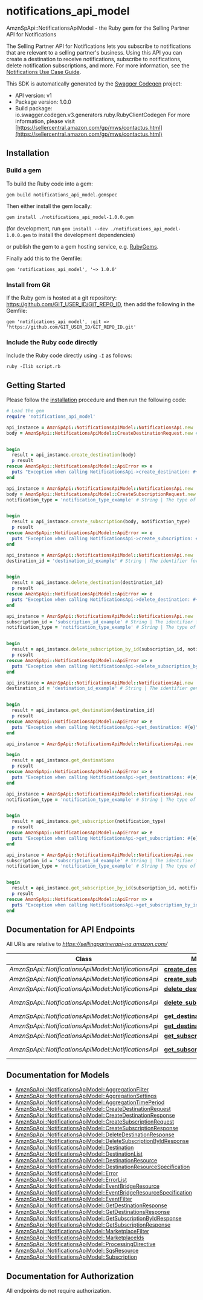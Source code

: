 # notifications_api_model

AmznSpApi::NotificationsApiModel - the Ruby gem for the Selling Partner API for Notifications

The Selling Partner API for Notifications lets you subscribe to notifications that are relevant to a selling partner's business. Using this API you can create a destination to receive notifications, subscribe to notifications, delete notification subscriptions, and more.  For more information, see the [Notifications Use Case Guide](doc:notifications-api-v1-use-case-guide).

This SDK is automatically generated by the [Swagger Codegen](https://github.com/swagger-api/swagger-codegen) project:

- API version: v1
- Package version: 1.0.0
- Build package: io.swagger.codegen.v3.generators.ruby.RubyClientCodegen
For more information, please visit [https://sellercentral.amazon.com/gp/mws/contactus.html](https://sellercentral.amazon.com/gp/mws/contactus.html)

## Installation

### Build a gem

To build the Ruby code into a gem:

```shell
gem build notifications_api_model.gemspec
```

Then either install the gem locally:

```shell
gem install ./notifications_api_model-1.0.0.gem
```
(for development, run `gem install --dev ./notifications_api_model-1.0.0.gem` to install the development dependencies)

or publish the gem to a gem hosting service, e.g. [RubyGems](https://rubygems.org/).

Finally add this to the Gemfile:

    gem 'notifications_api_model', '~> 1.0.0'

### Install from Git

If the Ruby gem is hosted at a git repository: https://github.com/GIT_USER_ID/GIT_REPO_ID, then add the following in the Gemfile:

    gem 'notifications_api_model', :git => 'https://github.com/GIT_USER_ID/GIT_REPO_ID.git'

### Include the Ruby code directly

Include the Ruby code directly using `-I` as follows:

```shell
ruby -Ilib script.rb
```

## Getting Started

Please follow the [installation](#installation) procedure and then run the following code:
```ruby
# Load the gem
require 'notifications_api_model'

api_instance = AmznSpApi::NotificationsApiModel::NotificationsApi.new
body = AmznSpApi::NotificationsApiModel::CreateDestinationRequest.new # CreateDestinationRequest | 


begin
  result = api_instance.create_destination(body)
  p result
rescue AmznSpApi::NotificationsApiModel::ApiError => e
  puts "Exception when calling NotificationsApi->create_destination: #{e}"
end

api_instance = AmznSpApi::NotificationsApiModel::NotificationsApi.new
body = AmznSpApi::NotificationsApiModel::CreateSubscriptionRequest.new # CreateSubscriptionRequest | 
notification_type = 'notification_type_example' # String | The type of notification.   For more information about notification types, see [the Notifications API Use Case Guide](doc:notifications-api-v1-use-case-guide).


begin
  result = api_instance.create_subscription(body, notification_type)
  p result
rescue AmznSpApi::NotificationsApiModel::ApiError => e
  puts "Exception when calling NotificationsApi->create_subscription: #{e}"
end

api_instance = AmznSpApi::NotificationsApiModel::NotificationsApi.new
destination_id = 'destination_id_example' # String | The identifier for the destination that you want to delete.


begin
  result = api_instance.delete_destination(destination_id)
  p result
rescue AmznSpApi::NotificationsApiModel::ApiError => e
  puts "Exception when calling NotificationsApi->delete_destination: #{e}"
end

api_instance = AmznSpApi::NotificationsApiModel::NotificationsApi.new
subscription_id = 'subscription_id_example' # String | The identifier for the subscription that you want to delete.
notification_type = 'notification_type_example' # String | The type of notification.   For more information about notification types, see [the Notifications API Use Case Guide](doc:notifications-api-v1-use-case-guide).


begin
  result = api_instance.delete_subscription_by_id(subscription_id, notification_type)
  p result
rescue AmznSpApi::NotificationsApiModel::ApiError => e
  puts "Exception when calling NotificationsApi->delete_subscription_by_id: #{e}"
end

api_instance = AmznSpApi::NotificationsApiModel::NotificationsApi.new
destination_id = 'destination_id_example' # String | The identifier generated when you created the destination.


begin
  result = api_instance.get_destination(destination_id)
  p result
rescue AmznSpApi::NotificationsApiModel::ApiError => e
  puts "Exception when calling NotificationsApi->get_destination: #{e}"
end

api_instance = AmznSpApi::NotificationsApiModel::NotificationsApi.new

begin
  result = api_instance.get_destinations
  p result
rescue AmznSpApi::NotificationsApiModel::ApiError => e
  puts "Exception when calling NotificationsApi->get_destinations: #{e}"
end

api_instance = AmznSpApi::NotificationsApiModel::NotificationsApi.new
notification_type = 'notification_type_example' # String | The type of notification.   For more information about notification types, see [the Notifications API Use Case Guide](doc:notifications-api-v1-use-case-guide).


begin
  result = api_instance.get_subscription(notification_type)
  p result
rescue AmznSpApi::NotificationsApiModel::ApiError => e
  puts "Exception when calling NotificationsApi->get_subscription: #{e}"
end

api_instance = AmznSpApi::NotificationsApiModel::NotificationsApi.new
subscription_id = 'subscription_id_example' # String | The identifier for the subscription that you want to get.
notification_type = 'notification_type_example' # String | The type of notification.   For more information about notification types, see [the Notifications API Use Case Guide](doc:notifications-api-v1-use-case-guide).


begin
  result = api_instance.get_subscription_by_id(subscription_id, notification_type)
  p result
rescue AmznSpApi::NotificationsApiModel::ApiError => e
  puts "Exception when calling NotificationsApi->get_subscription_by_id: #{e}"
end
```

## Documentation for API Endpoints

All URIs are relative to *https://sellingpartnerapi-na.amazon.com/*

Class | Method | HTTP request | Description
------------ | ------------- | ------------- | -------------
*AmznSpApi::NotificationsApiModel::NotificationsApi* | [**create_destination**](docs/NotificationsApi.md#create_destination) | **POST** /notifications/v1/destinations | 
*AmznSpApi::NotificationsApiModel::NotificationsApi* | [**create_subscription**](docs/NotificationsApi.md#create_subscription) | **POST** /notifications/v1/subscriptions/{notificationType} | 
*AmznSpApi::NotificationsApiModel::NotificationsApi* | [**delete_destination**](docs/NotificationsApi.md#delete_destination) | **DELETE** /notifications/v1/destinations/{destinationId} | 
*AmznSpApi::NotificationsApiModel::NotificationsApi* | [**delete_subscription_by_id**](docs/NotificationsApi.md#delete_subscription_by_id) | **DELETE** /notifications/v1/subscriptions/{notificationType}/{subscriptionId} | 
*AmznSpApi::NotificationsApiModel::NotificationsApi* | [**get_destination**](docs/NotificationsApi.md#get_destination) | **GET** /notifications/v1/destinations/{destinationId} | 
*AmznSpApi::NotificationsApiModel::NotificationsApi* | [**get_destinations**](docs/NotificationsApi.md#get_destinations) | **GET** /notifications/v1/destinations | 
*AmznSpApi::NotificationsApiModel::NotificationsApi* | [**get_subscription**](docs/NotificationsApi.md#get_subscription) | **GET** /notifications/v1/subscriptions/{notificationType} | 
*AmznSpApi::NotificationsApiModel::NotificationsApi* | [**get_subscription_by_id**](docs/NotificationsApi.md#get_subscription_by_id) | **GET** /notifications/v1/subscriptions/{notificationType}/{subscriptionId} | 

## Documentation for Models

 - [AmznSpApi::NotificationsApiModel::AggregationFilter](docs/AggregationFilter.md)
 - [AmznSpApi::NotificationsApiModel::AggregationSettings](docs/AggregationSettings.md)
 - [AmznSpApi::NotificationsApiModel::AggregationTimePeriod](docs/AggregationTimePeriod.md)
 - [AmznSpApi::NotificationsApiModel::CreateDestinationRequest](docs/CreateDestinationRequest.md)
 - [AmznSpApi::NotificationsApiModel::CreateDestinationResponse](docs/CreateDestinationResponse.md)
 - [AmznSpApi::NotificationsApiModel::CreateSubscriptionRequest](docs/CreateSubscriptionRequest.md)
 - [AmznSpApi::NotificationsApiModel::CreateSubscriptionResponse](docs/CreateSubscriptionResponse.md)
 - [AmznSpApi::NotificationsApiModel::DeleteDestinationResponse](docs/DeleteDestinationResponse.md)
 - [AmznSpApi::NotificationsApiModel::DeleteSubscriptionByIdResponse](docs/DeleteSubscriptionByIdResponse.md)
 - [AmznSpApi::NotificationsApiModel::Destination](docs/Destination.md)
 - [AmznSpApi::NotificationsApiModel::DestinationList](docs/DestinationList.md)
 - [AmznSpApi::NotificationsApiModel::DestinationResource](docs/DestinationResource.md)
 - [AmznSpApi::NotificationsApiModel::DestinationResourceSpecification](docs/DestinationResourceSpecification.md)
 - [AmznSpApi::NotificationsApiModel::Error](docs/Error.md)
 - [AmznSpApi::NotificationsApiModel::ErrorList](docs/ErrorList.md)
 - [AmznSpApi::NotificationsApiModel::EventBridgeResource](docs/EventBridgeResource.md)
 - [AmznSpApi::NotificationsApiModel::EventBridgeResourceSpecification](docs/EventBridgeResourceSpecification.md)
 - [AmznSpApi::NotificationsApiModel::EventFilter](docs/EventFilter.md)
 - [AmznSpApi::NotificationsApiModel::GetDestinationResponse](docs/GetDestinationResponse.md)
 - [AmznSpApi::NotificationsApiModel::GetDestinationsResponse](docs/GetDestinationsResponse.md)
 - [AmznSpApi::NotificationsApiModel::GetSubscriptionByIdResponse](docs/GetSubscriptionByIdResponse.md)
 - [AmznSpApi::NotificationsApiModel::GetSubscriptionResponse](docs/GetSubscriptionResponse.md)
 - [AmznSpApi::NotificationsApiModel::MarketplaceFilter](docs/MarketplaceFilter.md)
 - [AmznSpApi::NotificationsApiModel::MarketplaceIds](docs/MarketplaceIds.md)
 - [AmznSpApi::NotificationsApiModel::ProcessingDirective](docs/ProcessingDirective.md)
 - [AmznSpApi::NotificationsApiModel::SqsResource](docs/SqsResource.md)
 - [AmznSpApi::NotificationsApiModel::Subscription](docs/Subscription.md)

## Documentation for Authorization

 All endpoints do not require authorization.

